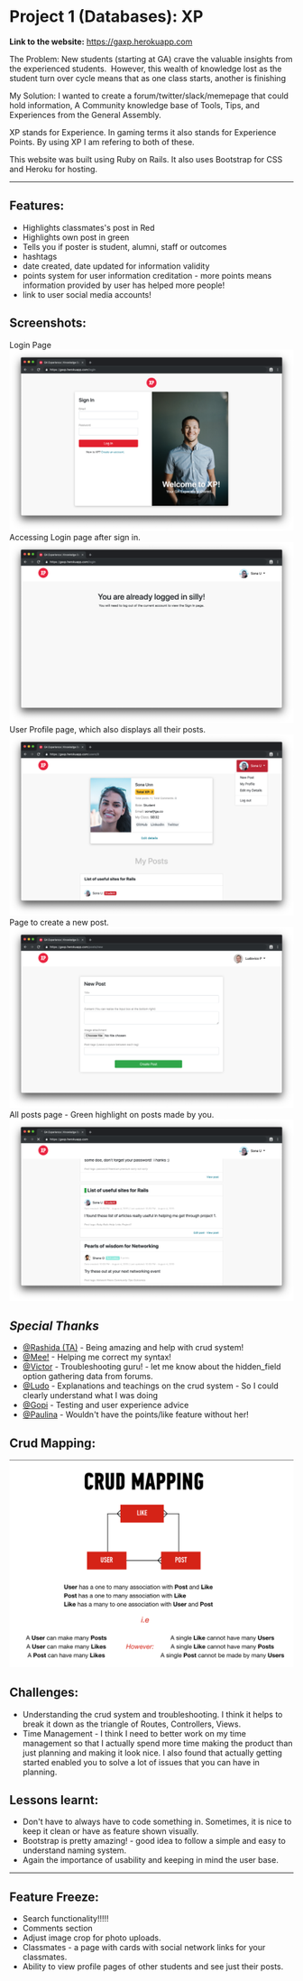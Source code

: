 # Project 1 (Databases): XP

**Link to the website:**
https://gaxp.herokuapp.com

The Problem: New students (starting at GA) crave the valuable insights from the experienced students. 
However, this wealth of knowledge lost as the student turn over cycle means that as one class starts, another is finishing

My Solution: I wanted to create a forum/twitter/slack/memepage that could hold information, A Community knowledge base of Tools, Tips, and Experiences from the General Assembly.

XP stands for Experience. In gaming terms it also stands for Experience Points. By using XP I am refering to both of these.

This website was built using Ruby on Rails. It also uses Bootstrap for CSS and Heroku for hosting.

----
## Features:
- Highlights classmates's post in Red
- Highlights own post in green
- Tells you if poster is student, alumni, staff or outcomes
- hashtags
- date created, date updated for information validity
- points system for user information creditation - more points means information provided by user has helped more people!
- link to user social media accounts!

## Screenshots:
Login Page
![Login Page](/app/assets/images/login.png)
Accessing Login page after sign in.
![Silly Login](/app/assets/images/sillylogin.png)
User Profile page, which also displays all their posts.
![Profile Page](/app/assets/images/profile.png)
Page to create a new post.
![New post](/app/assets/images/newpost.png)
All posts page - Green highlight on posts made by you.
![Your post](/app/assets/images/yourpost.png)


## *Special Thanks*
- [@Rashida (TA)](https://github.com/rashidabengali) - Being amazing and help with crud system!
- [@Mee!](https://github.com/Ratsamee) - Helping me correct my syntax!
- [@Victor](https://github.com/victorzw895) - Troubleshooting guru! - let me know about the hidden_field option gathering data from forums.
- [@Ludo](https://github.com/lpinzari) - Explanations and teachings on the crud system - So I could clearly understand what I was doing
- [@Gopi](https://github.com/gopipatell) - Testing and user experience advice
- [@Paulina](https://github.com/pkijowska) - Wouldn't have the points/like feature without her!


## Crud Mapping:
![Crud Map](/app/assets/images/crudmap.png)

## Challenges:
- Understanding the crud system and troubleshooting. I think it helps to break it down as the triangle of Routes, Controllers, Views.
- Time Management - I think I need to better work on my time management so that I actually spend more time making the product than just planning and making it look nice. I also found that actually getting started enabled you to solve a lot of issues that you can have in planning.


## Lessons learnt:
- Don't have to always have to code something in. Sometimes, it is nice to keep it clean or have as feature shown visually.
- Bootstrap is pretty amazing! - good idea to follow a simple and easy to understand naming system.
- Again the importance of usability and keeping in mind the user base.
___

## Feature Freeze:
- Search functionality!!!!!
- Comments section
- Adjust image crop for photo uploads.
- Classmates - a page with cards with social network links for your classmates.
- Ability to view profile pages of other students and see just their posts.
